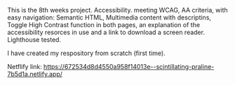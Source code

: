 This is the 8th weeks project. Accessibility. meeting WCAG, AA criteria, with easy navigation: Semantic HTML, Multimedia content with descriptins, Toggle High Contrast function in both pages, an explanation of the accessibility resorces in use and a link to download a screen reader. Lighthouse tested.

I have created my respository from scratch (first time).

Netflify link: https://672534d8d4550a958f14013e--scintillating-praline-7b5d1a.netlify.app/
